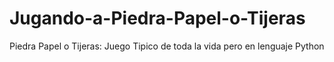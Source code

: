 # Jugando-a-Piedra-Papel-o-Tijeras
Piedra Papel o Tijeras: Juego Tipico de toda la vida pero en lenguaje Python
